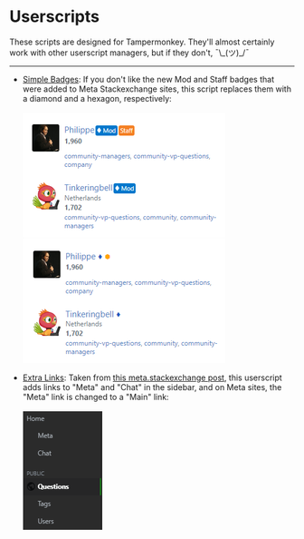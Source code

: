# Userscripts

These scripts are designed for Tampermonkey. They'll almost certainly work with other userscript managers, but if they don't, ¯\\_(ツ)\_/¯

---

* [Simple Badges](https://github.com/AMiller42/Userscripts/raw/main/simple-badges.user.js): If you don't like the new Mod and Staff badges that were added to Meta Stackexchange sites, this script replaces them with a diamond and a hexagon, respectively: <br><br>
![](resources/newbadges.PNG) ![](resources/simplebadges.PNG)

* [Extra Links](https://github.com/AMiller42/Userscripts/raw/main/extra-links.user.js): Taken from [this meta.stackexchange post](https://meta.stackexchange.com/a/367982/1035814), this userscript adds links to "Meta" and "Chat" in the sidebar, and on Meta sites, the "Meta" link is changed to a "Main" link: <br><br>
![](resources/extralinks.PNG)
